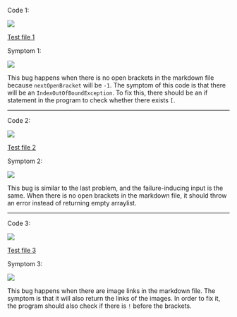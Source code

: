 Code 1:

![](https://i.imgur.com/BbKZJGP.png)

[Test file 1](https://github.com/5ean-github/markdown-parse/blob/main/test-file3.md)

Symptom 1:

![](https://i.imgur.com/kW021Ap.png)

This bug happens when there is no open brackets in the markdown file because `nextOpenBracket` will be `-1`. The symptom of this code is that there will be an `IndexOutOfBoundException`. To fix this, there should be an if statement in the program to check whether there exists `[`.

---

Code 2:

![](https://i.imgur.com/ah1ggzs.png)

[Test file 2](https://github.com/5ean-github/markdown-parse/blob/main/test-file3.md)

Symptom 2:

![](https://i.imgur.com/OI25VEN.png)

This bug is similar to the last problem, and the failure-inducing input is the same. When there is no open brackets in the markdown file, it should throw an error instead of returning empty arraylist. 

---
Code 3:

![](https://i.imgur.com/D44RFTy.png)

[Test file 3](https://github.com/5ean-github/markdown-parse/blob/main/test-file2.md)

Symptom 3:

![](https://i.imgur.com/6N6EGO8.png)

This bug happens when there are image links in the markdown file. The symptom is that it will also return the links of the images. In order to fix it, the program should also check if there is `!` before the brackets.

